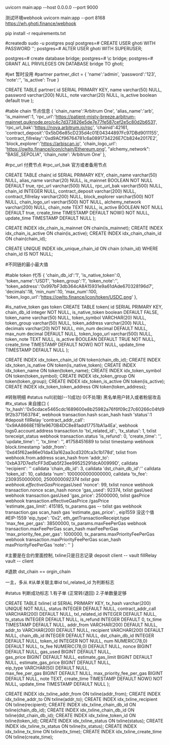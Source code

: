 uvicorn main:app --host 0.0.0.0 --port 9000

测试环境webhook
uvicorn main:app --port 8168
https://wh.ghoti.finance/webhook

pip install -r requirements.txt

#createdb
sudo -u postgres psql
postgres=# CREATE USER ghoti WITH PASSWORD '';
postgres=# ALTER USER ghoti WITH SUPERUSER;
<!-- postgres=# alter user ghoti with password ''; -->
postgres=# create database bridge;
postgres=# \c bridge;
postgres=# GRANT ALL PRIVILEGES ON DATABASE bridge TO ghoti;

<!-- CREATE USER ghoti WITH PASSWORD '*#$dTDN!'; -->
<!-- ALTER USER ghoti WITH SUPERUSER; -->
<!-- alter user ghoti with password '*#$dTDN!'; -->
<!-- create database bridge; -->
<!-- GRANT ALL PRIVILEGES ON DATABASE bridge TO ghoti; -->

#jwt
暂时没用
#partner 
partner_dict = {
    'name':'admin',
    'password':'123',
    'note':'',
    'is_active': True
}

CREATE TABLE partner(
    id  SERIAL PRIMARY KEY,
    name varchar(50) NULL,
    password varchar(200) NULL,
    note varchar(20) NULL,
    is_active boolean default true
);

#table chain 节点信息
{
    'chain_name':'Arbitrum One',
    'alias_name':'arb',
    'is_mainnet':1,
    'rpc_url':'https://patient-misty-breeze.arbitrum-mainnet.quiknode.pro/c4c7d373826e5de7e77fe587cef2e5c80d2b6531',
    'rpc_url_bak':'https://nova.arbitrum.io/rpc',
    'chainid':42161,
    'contract_deposit':'0x5bD6e85cD235d4c01E04344897Fc97DBd9011155',
    'contract_fillrelay':'0xd9ACf96764781c6a0891734226E7Cb824e2017E2',
    'block_explorer':'https://arbiscan.io',
    'chain_logo_url': 'https://owlto.finance/icon/chain/Ethereum.png',
    "alchemy_network": "BASE_SEPOLIA",
    'chain_note': 'Arbitrum One'
},

#rpc_url  付费节点
#rpc_url_bak  官方或者备用节点

CREATE TABLE chain(
    id SERIAL PRIMARY KEY,
    chain_name varchar(50) NULL,
    alias_name varchar(20) NULL,
    is_mainnet BOOLEAN NOT NULL DEFAULT true,
    rpc_url varchar(500) NULL,
    rpc_url_bak varchar(500) NULL,
    chain_id INTEGER NULL,
    contract_deposit varchar(200) NULL,
    contract_fillrelay varchar(200) NULL,
    block_explorer varchar(500) NOT NULL,
    chain_logo_url varchar(500) NOT NULL,
    alchemy_network varchar(200) NULL,
    chain_note TEXT NULL,
    is_active BOOLEAN NOT NULL DEFAULT true,
    create_time TIMESTAMP DEFAULT NOW() NOT NULL,
    update_time TIMESTAMP DEFAULT NULL
);

CREATE INDEX idx_chain_is_mainnet ON chain(is_mainnet);
CREATE INDEX idx_chain_is_active ON chain(is_active);
CREATE INDEX idx_chain_chain_id ON chain(chain_id);

CREATE UNIQUE INDEX idx_unique_chain_id 
ON chain (chain_id) 
WHERE chain_id IS NOT NULL;

#不同链的最小最大值

#table token 代币
{
    'chain_db_id':'1',
    'is_native_token':0,
    'token_name':'USDT',
    'token_group':'1',
    'token_note':'',
    'token_address':'0x997bF3db364cA8A15931e9a61dAde670328196d7',
    'decimals':18, 
    'min_num':10, 
    'max_num':100,
    'token_logo_url':'https://owlto.finance/icon/token/USDC.png'
},

#is_native_token gas token
CREATE TABLE token(
    id  SERIAL PRIMARY KEY,
    chain_db_id integer NOT NULL,
    is_native_token boolean DEFAULT FALSE,
    token_name varchar(50) NULL,
    token_symbol VARCHAR(20) NULL,
    token_group varchar(50) NULL,
    token_address varchar(200) NULL,
    decimals varchar(20) NOT NULL,
    min_num decimal DEFAULT NULL,
    max_num decimal DEFAULT NULL,
    token_logo_url varchar(500) NULL,
    token_note TEXT NULL,
    is_active BOOLEAN DEFAULT TRUE NOT NULL,
    create_time TIMESTAMP DEFAULT NOW() NOT NULL,
    update_time TIMESTAMP DEFAULT NULL
);

CREATE INDEX idx_token_chain_id ON token(chain_db_id);
CREATE INDEX idx_token_is_native ON token(is_native_token);
CREATE INDEX idx_token_name ON token(token_name);
CREATE INDEX idx_token_symbol ON token(token_symbol);
CREATE INDEX idx_token_group ON token(token_group);
CREATE INDEX idx_token_is_active ON token(is_active);
CREATE INDEX idx_token_token_address ON token(token_address);

#转账明细
#status
null(初始)--1(成功)
0(不处理) 黑名单用户转入或者粉层攻击
#tx_status
来自接口
{
    'tx_hash':'0x5cdace5465cdc1689600e8b25982a76f6f09c27c60266c04fd99f2b371563784', webhook transaction.hash  scan_hash hash
    'status':1
    #deposit fillRelay
    'contract_addr_call': '0x9AA8668E11B1e9670B4DC8e81add17751bA1a4Ea',    webhook logs0.account.address  transaction.to 
    'txl_related_id':,
    'tx_status': 1,   txlist txreceipt_status  webhook transaction.status
    'is_refund': 0,
    'create_time': '',
    'update_time': '',
    'tx_time': '',  #1758451689 to  txlist timestamp   webhook block.timestamp
    'addr_from': '0xd45f62ae86e01da43a162aa3cd320fca3c1b178d',  txlist from  webhook.from.address scan_hash from
    'addr_to': '0xbA37D7ed1cFF3dDab5f23ee99525291dcA00999D',   calldata  
    'recipient': '' calldata
    'chain_db_id': 3,          calldata 
    'dst_chain_db_id':''       calldata
    'token_id': 10,            calldata 
    'num': 1000000000000000,   calldata 
    'tx_fee': 2309350000000,   25000000*92374  txlist gas    webhook.effectiveGasPrice*gasUsed
    'nonce': 99,  txlist nonce    webhook transaction.nonce  scan_hash nonce
    'gas_used': 92374,   txlist gasUsed    webhook transaction.gasUsed 
    'gas_price': 25000000,  txlist gasPrice   webhook transaction.effectiveGasPrice /gasPrice  
    'estimate_gas_limit': 415185,  tx_params.gas -- txlist gas    webhook transaction.gas  scan_hash gas
    'estimate_gas_price': ,   eip1559 没这个值
    #EIP-1559 
    'eip_type': '0x2',  eth_getTransactionReceipt.type
    'max_fee_per_gas': 38500000,          tx_params.maxFeePerGas     webhook transaction.maxFeePerGas scan_hash maxFeePerGas
    'max_priority_fee_per_gas': 1000000,   tx_params.maxPriorityFeePerGas   webhook transaction.maxPriorityFeePerGas scan_hash maxPriorityFeePerGas
    'note': ''
}

#主要是在合约里面控制,  txline只是日志记录
deposit client -- vault
fillRelay vault -- client

#退款
dst_chain == orgin_chain

一主，多从
#从单关联主单id
txl_related_id 为判断标志

#status
判断成功标志
1.有子单 (正常转/退回)
2.子单数量足够

CREATE TABLE txline(
    id  SERIAL PRIMARY KEY,
    tx_hash varchar(200) UNIQUE NOT NULL,
    status INTEGER DEFAULT NULL,
    contract_addr_call VARCHAR(200) DEFAULT NULL,
    txl_related_id INTEGER DEFAULT NULL, 
    tx_status INTEGER DEFAULT NULL,
    is_refund INTEGER DEFAULT 0,
    tx_time TIMESTAMP DEFAULT NULL,
    addr_from VARCHAR(200) DEFAULT NULL,
    addr_to VARCHAR(200) DEFAULT NULL,
    recipient VARCHAR(200) DEFAULT NULL,
    chain_db_id INTEGER DEFAULT NULL,
    dst_chain_db_id INTEGER DEFAULT NULL,
    token_id INTEGER NOT NULL,
    num NUMERIC(78,0) DEFAULT NULL,
    tx_fee NUMERIC(78,0) DEFAULT NULL,
    nonce BIGINT DEFAULT NULL,
    gas_used BIGINT DEFAULT NULL,  
    gas_price BIGINT DEFAULT NULL,
    estimate_gas_limit BIGINT DEFAULT NULL, 
    estimate_gas_price BIGINT DEFAULT NULL,  
    eip_type VARCHAR(50) DEFAULT NULL,  
    max_fee_per_gas BIGINT DEFAULT NULL,
    max_priority_fee_per_gas BIGINT DEFAULT NULL,
    note TEXT,
    create_time TIMESTAMP DEFAULT NOW() NOT NULL,
    update_time TIMESTAMP DEFAULT NULL
);

CREATE INDEX idx_txline_addr_from ON txline(addr_from);
CREATE INDEX idx_txline_addr_to ON txline(addr_to);
CREATE INDEX idx_txline_recipient ON txline(recipient);
CREATE INDEX idx_txline_chain_db_id ON txline(chain_db_id);
CREATE INDEX idx_txline_chain_db_id ON txline(dst_chain_db_id);
CREATE INDEX idx_txline_token_id ON txline(token_id);
CREATE INDEX idx_txline_status ON txline(status);
CREATE INDEX idx_txline_tx_status ON txline(tx_status);
CREATE INDEX idx_txline_tx_time ON txline(tx_time);
CREATE INDEX idx_txline_create_time ON txline(create_time);